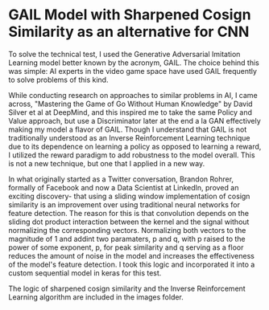 # GAIL Model with Sharpened Cosign Similarity as an alternative for CNN

To solve the technical test, I used the Generative Adversarial Imitation Learning model better known by the acronym, GAIL. The choice behind this was simple: AI experts in the video game space have used GAIL frequently to solve problems of this kind. 

While conducting research on approaches to similar problems in AI, I came across, "Mastering the Game of Go Without Human Knowledge" by David Silver et al at DeepMind, and this inspired me to take the same Policy and Value approach, but use a Discriminator later at the end a la GAN effectively making my model a flavor of GAIL. Though I understand that GAIL is not traditionally understood as an Inverse Reinforcement Learning technique due to its dependence on learning a policy as opposed to learning a reward, I utilized the reward paradigm to add robustness to the model overall. This is not a new technique, but one that I applied in a new way. 

In what originally started as a Twitter conversation, Brandon Rohrer, formally of Facebook and now a Data Scientist at LinkedIn, proved an exciting discovery- that using a sliding window implementation of cosign similarity is an improvement over using traditional neural networks for feature detection. The reason for this is that convolution depends on the sliding dot product interaction between the kernel and the signal without normalizing the corresponding vectors. Normalizing both vectors to the magnitude of 1 and addint two paramaters, p and q, with p raised to the power of some exponent, p, for peak similarity and q serving as a floor reduces the amount of noise in the model and increases the effectiveness of the model's feature detection. I took this logic and incorporated it into a custom sequential model in keras for this test. 

The logic of sharpened cosign similarity and the Inverse Reinforcement Learning algorithm are included in the images folder. 
